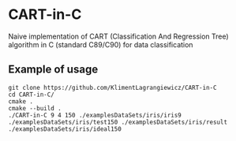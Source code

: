 # CART-in-C
Naive implementation of CART (Classification And Regression Tree) algorithm in C (standard C89/C90) for data classification

## Example of usage
```
git clone https://github.com/KlimentLagrangiewicz/CART-in-C  
cd CART-in-C/  
cmake .  
cmake --build .  
./CART-in-C 9 4 150 ./examplesDataSets/iris/iris9 ./examplesDataSets/iris/test150 ./examplesDataSets/iris/result ./examplesDataSets/iris/ideal150  
 ```